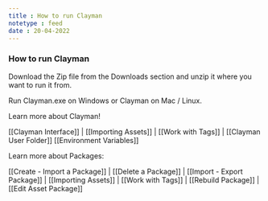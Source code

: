 ```yaml
---
title : How to run Clayman
notetype : feed
date : 20-04-2022
---
```

### How to run Clayman


Download the Zip file from the Downloads section and unzip it where you want to run it from.

Run Clayman.exe on Windows or Clayman on Mac / Linux.




Learn more about Clayman!

[[Clayman Interface]] | 
[[Importing Assets]] | 
[[Work with Tags]] | 
[[Clayman User Folder]]
[[Environment Variables]]


Learn more about Packages:

[[Create - Import a Package]] | 
[[Delete a Package]] | 
[[Import - Export Package]] | 
[[Importing Assets]] | 
[[Work with Tags]] | 
[[Rebuild Package]] | 
[[Edit Asset Package]] 